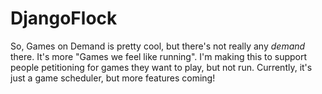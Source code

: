 DjangoFlock
===========

So, Games on Demand is pretty cool, but there's not really any _demand_ there. It's more "Games we feel like running". I'm making this to support people petitioning for games they want to play, but not run. Currently, it's just a game scheduler, but more features coming!
